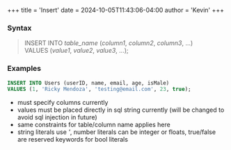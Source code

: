 +++
title = 'Insert'
date = 2024-10-05T11:43:06-04:00
author = 'Kevin'
+++

### Syntax

> INSERT INTO *table_name* (*column1*, *column2*, *column3*, ...)  
> VALUES (*value1*, *value2*, *value3*, ...);

### Examples

```SQL
INSERT INTO Users (userID, name, email, age, isMale)
VALUES (1, 'Ricky Mendoza', 'testing@email.com', 23, true);
```
 - must specify columns currently
 - values must be placed directly in sql string currently (will be changed to avoid sql injection in future)
 - same constraints for table/column name applies here
 - string literals use *'*, number literals can be integer or floats, true/false are reserved keywords for bool literals